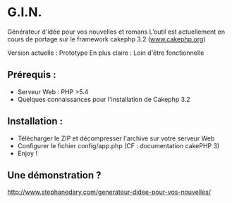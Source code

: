 # G.I.N.
Générateur d'idée pour vos nouvelles et romans
L’outil est actuellement en cours de portage sur le framework cakephp 3.2 (www.cakephp.org)

Version actuelle : Prototype
En plus claire : Loin d'être fonctionnelle

## Prérequis : 
- Serveur Web : PHP >5.4
- Quelques connaissances pour l'installation de Cakephp 3.2

## Installation : 
- Télécharger le ZIP et décompresser l'archive sur votre serveur Web
- Configurer le fichier config/app.php (CF : documentation cakePHP 3)
- Enjoy !

## Une démonstration ?
http://www.stephanedary.com/generateur-didee-pour-vos-nouvelles/
